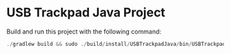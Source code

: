 # USB Trackpad Java Project

Build and run this project with the following command:
```java
./gradlew build && sudo ./build/install/USBTrackpadJava/bin/USBTrackpadJava
```
